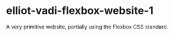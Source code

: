 # elliot-vadi-flexbox-website-1
A very primitive website, partially using the Flexbox CSS standard.
